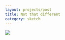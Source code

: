 ```yaml
---
layout: projects/post
title: Not that different
category: sketch
---
```


<img src="../../img/imrational.gif">
